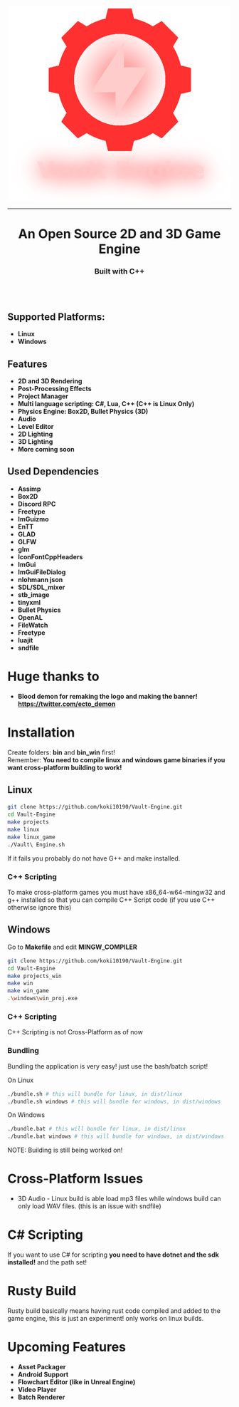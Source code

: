 <div align="center">
<img src="build/logo_github.png" width="500px">

---

<h2 style="font-size: 28px">An Open Source 2D and 3D Game Engine</h2>
<h3 align="center">Built with C++</h3>
</div>

<br>
<br>

## Supported Platforms:

- **Linux**
- **Windows**

## Features

- **2D and 3D Rendering**
- **Post-Processing Effects**
- **Project Manager**
- **Multi language scripting: C#, Lua, C++ (C++ is Linux Only)**
- **Physics Engine: Box2D, Bullet Physics (3D)**
- **Audio**
- **Level Editor**
- **2D Lighting**
- **3D Lighting**
- **More coming soon**

## Used Dependencies

- **Assimp**
- **Box2D**
- **Discord RPC**
- **Freetype**
- **ImGuizmo**
- **EnTT**
- **GLAD**
- **GLFW**
- **glm**
- **IconFontCppHeaders**
- **ImGui**
- **ImGuiFileDialog**
- **nlohmann json**
- **SDL/SDL_mixer**
- **stb_image**
- **tinyxml**
- **Bullet Physics**
- **OpenAL**
- **FileWatch**
- **Freetype**
- **luajit**
- **sndfile**

# Huge thanks to

- **Blood demon for remaking the logo and making the banner! https://twitter.com/ecto_demon**

# Installation

Create folders: **bin** and **bin_win** first! \
Remember: **You need to compile linux and windows game binaries if you want cross-platform building to work!**

## **Linux**

```bash
git clone https://github.com/koki10190/Vault-Engine.git
cd Vault-Engine
make projects
make linux
make linux_game
./Vault\ Engine.sh
```

If it fails you probably do not have G++ and make installed.

### C++ Scripting

To make cross-platform games you must have x86_64-w64-mingw32 and g++ installed so that you can compile C++ Script code (if you use C++ otherwise ignore this)

## **Windows**

Go to **Makefile** and edit **MINGW_COMPILER**

```bash
git clone https://github.com/koki10190/Vault-Engine.git
cd Vault-Engine
make projects_win
make win
make win_game
.\windows\win_proj.exe
```

### C++ Scripting

C++ Scripting is not Cross-Platform as of now

### **Bundling**

Bundling the application is very easy! just use the bash/batch script!

On Linux

```bash
./bundle.sh # this will bundle for linux, in dist/linux
./bundle.sh windows # this will bundle for windows, in dist/windows
```

On Windows

```bash
./bundle.bat # this will bundle for linux, in dist/linux
./bundle.bat windows # this will bundle for windows, in dist/windows
```

NOTE: Building is still being worked on!

# **Cross-Platform Issues**

- 3D Audio - Linux build is able load mp3 files while windows build can only load WAV files. (this is an issue with sndfile)

# **C# Scripting**

If you want to use C# for scripting **you need to have dotnet and the sdk installed!** and the path set!

# **Rusty Build**

Rusty build basically means having rust code compiled and added to the game engine, this is just an experiment! only works on linux builds.

# Upcoming Features

- **Asset Packager**
- **Android Support**
- **Flowchart Editor (like in Unreal Engine)**
- **Video Player**
- **Batch Renderer**
